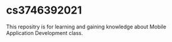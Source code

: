 # cs3746392021

This repositry is for learning and gaining knowledge about Mobile Application Development class.
